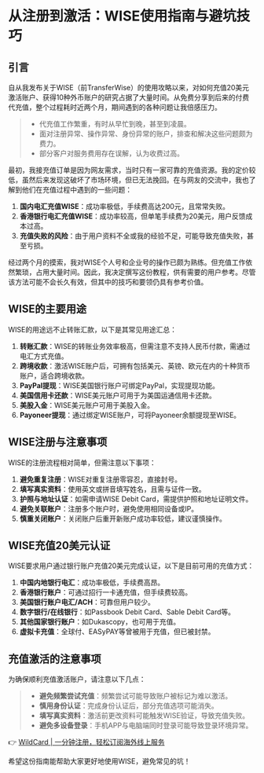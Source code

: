 # 从注册到激活：WISE使用指南与避坑技巧

## 引言

自从我发布关于WISE（前TransferWise）的使用攻略以来，对如何充值20美元激活账户、获得10种外币账户的研究占据了大量时间。从免费分享到后来的付费代充值，整个过程耗时近两个月，期间遇到的各种问题让我倍感压力。

> - 代充值工作繁重，有时从早忙到晚，甚至到凌晨。
> - 面对注册异常、操作异常、身份异常的账户，排查和解决这些问题颇为费力。
> - 部分客户对服务费用存在误解，认为收费过高。

最初，我接充值订单是因为网友需求，当时只有一家可靠的充值资源。我的定价较低，虽然后来发现这破坏了市场环境，但已无法挽回。在与网友的交流中，我也了解到他们在充值过程中遇到的一些问题：

1. **国内电汇充值WISE**：成功率极低，手续费高达200元，且常常失败。
2. **香港银行电汇充值WISE**：成功率较高，但单笔手续费为20美元，用户反馈成本过高。
3. **充值失败的风险**：由于用户资料不全或我的经验不足，可能导致充值失败，甚至亏损。

经过两个月的摸索，我对WISE个人号和企业号的操作已颇为熟练。但充值工作依然繁琐，占用大量时间。因此，我决定撰写这份教程，供有需要的用户参考。尽管该方法可能不会长久有效，但其中的技巧和要领仍具有参考价值。

## WISE的主要用途

WISE的用途远不止转账汇款，以下是其常见用途汇总：

1. **转账汇款**：WISE的转账业务效率极高，但需注意不支持人民币付款，需通过电汇方式充值。
2. **跨境收款**：激活WISE账户后，可拥有包括美元、英镑、欧元在内的十种货币账户，适合跨境收款。
3. **PayPal提现**：WISE美国银行账户可绑定PayPal，实现提现功能。
4. **美国信用卡还款**：WISE美元账户可用于为美国运通信用卡还款。
5. **美股入金**：WISE美元账户可用于美股入金。
6. **Payoneer提现**：通过绑定WISE账户，可将Payoneer余额提现至WISE。

## WISE注册与注意事项

WISE的注册流程相对简单，但需注意以下事项：

1. **避免重复注册**：WISE对重复注册零容忍，直接封号。
2. **填写真实资料**：使用英文或拼音填写姓名，且需与证件一致。
3. **护照与地址认证**：如需申请WISE Debit Card，需提供护照和地址证明文件。
4. **避免关联账户**：注册多个账户时，避免使用相同设备或IP。
5. **慎重关闭账户**：关闭账户后重开新账户成功率较低，建议谨慎操作。

## WISE充值20美元认证

WISE要求用户通过银行账户充值20美元完成认证，以下是目前可用的充值方式：

1. **中国内地银行电汇**：成功率极低，手续费高昂。
2. **香港银行账户**：可通过招行一卡通充值，但手续费较高。
3. **美国银行账户电汇/ACH**：可靠但用户较少。
4. **数字银行/在线银行**：如Passbook Debit Card、Sable Debit Card等。
5. **其他国家银行账户**：如Dukascopy，也可用于充值。
6. **虚拟卡充值**：全球付、EASyPAY等曾被用于充值，但已被封禁。

## 充值激活的注意事项

为确保顺利充值激活账户，请注意以下几点：

> - **避免频繁尝试充值**：频繁尝试可能导致账户被标记为难以激活。
> - **慎用身份认证**：完成身份认证后，部分充值选项可能消失。
> - **填写真实资料**：激活前更改资料可能触发WISE验证，导致充值失败。
> - **避免多设备登录**：手机APP与电脑端同时登录可能导致登录环境异常。

👉 [WildCard | 一分钟注册，轻松订阅海外线上服务](https://bbtdd.com/WildCard)



希望这份指南能帮助大家更好地使用WISE，避免常见的坑！